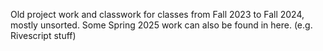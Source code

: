 Old project work and classwork for classes from Fall 2023 to Fall 2024, mostly unsorted.
Some Spring 2025 work can also be found in here. (e.g. Rivescript stuff)
